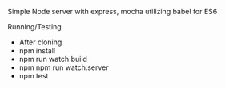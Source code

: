 
Simple Node server with express, mocha utilizing babel for ES6

Running/Testing

- After cloning
- npm install
- npm run watch:build
- npm npm run watch:server
- npm test